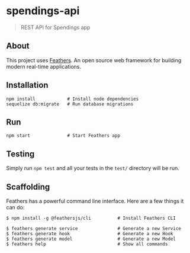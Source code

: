 # spendings-api

> REST API for Spendings app

## About

This project uses [Feathers](http://feathersjs.com). An open source web framework for building modern real-time applications.

## Installation
```
npm install            # Install node dependencies
sequelize db:migrate   # Run database migrations
```

## Run
```
npm start              # Start Feathers app
```

## Testing

Simply run `npm test` and all your tests in the `test/` directory will be run.

## Scaffolding

Feathers has a powerful command line interface. Here are a few things it can do:

```
$ npm install -g @feathersjs/cli          # Install Feathers CLI

$ feathers generate service               # Generate a new Service
$ feathers generate hook                  # Generate a new Hook
$ feathers generate model                 # Generate a new Model
$ feathers help                           # Show all commands
```
